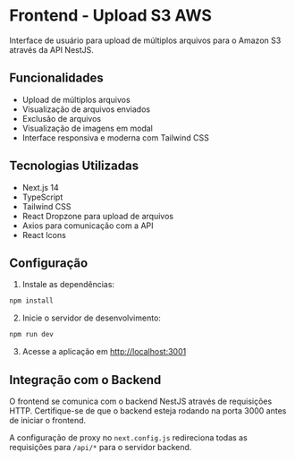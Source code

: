 # Frontend - Upload S3 AWS

Interface de usuário para upload de múltiplos arquivos para o Amazon S3 através da API NestJS.

## Funcionalidades

- Upload de múltiplos arquivos
- Visualização de arquivos enviados
- Exclusão de arquivos
- Visualização de imagens em modal
- Interface responsiva e moderna com Tailwind CSS

## Tecnologias Utilizadas

- Next.js 14
- TypeScript
- Tailwind CSS
- React Dropzone para upload de arquivos
- Axios para comunicação com a API
- React Icons

## Configuração

1. Instale as dependências:

```bash
npm install
```

2. Inicie o servidor de desenvolvimento:

```bash
npm run dev
```

3. Acesse a aplicação em [http://localhost:3001](http://localhost:3001)

## Integração com o Backend

O frontend se comunica com o backend NestJS através de requisições HTTP. Certifique-se de que o backend esteja rodando na porta 3000 antes de iniciar o frontend.

A configuração de proxy no `next.config.js` redireciona todas as requisições para `/api/*` para o servidor backend.